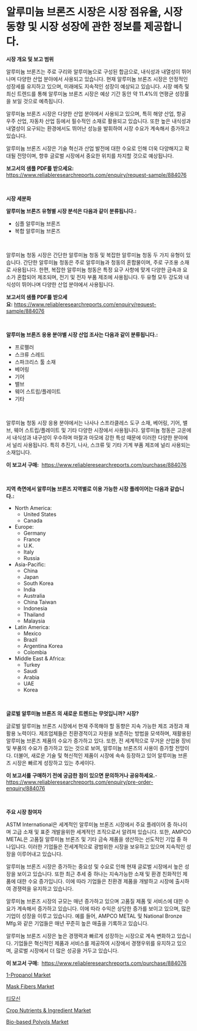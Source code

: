 <p><h1>알루미늄 브론즈 시장은 시장 점유율, 시장 동향 및 시장 성장에 관한 정보를 제공합니다.</h1></p><p><strong>시장 개요 및 보고 범위</strong></p>
<p><p>알루미늄 브론즈는 주로 구리와 알루미늄으로 구성된 합금으로, 내식성과 내열성이 뛰어나며 다양한 산업 분야에서 사용되고 있습니다. 현재 알루미늄 브론즈 시장은 안정적인 성장세를 유지하고 있으며, 미래에도 지속적인 성장이 예상되고 있습니다. 시장 예측 및 최신 트렌드를 통해 알루미늄 브론즈 시장은 예상 기간 동안 약 11.4%의 연평균 성장률을 보일 것으로 예측됩니다.</p><p>알루미늄 브론즈 시장은 다양한 산업 분야에서 사용되고 있으며, 특히 해양 산업, 항공 우주 산업, 자동차 산업 등에서 필수적인 소재로 활용되고 있습니다. 또한 높은 내식성과 내열성이 요구되는 환경에서도 뛰어난 성능을 발휘하여 시장 수요가 계속해서 증가하고 있습니다.</p><p>알루미늄 브론즈 시장은 기술 혁신과 산업 발전에 대한 수요로 인해 더욱 다양해지고 확대될 전망이며, 향후 글로벌 시장에서 중요한 위치를 차지할 것으로 예상됩니다.</p></p>
<p><strong>보고서의 샘플 PDF를 받으세요:</strong> <a href="https://www.reliableresearchreports.com/enquiry/request-sample/884076">https://www.reliableresearchreports.com/enquiry/request-sample/884076</a></p>
<p>&nbsp;</p>
<p><strong>시장 세분화</strong></p>
<p><strong>알루미늄 브론즈 유형별 시장 분석은 다음과 같이 분류됩니다.:</strong></p>
<p><ul><li>심플 알루미늄 브론즈</li><li>복합 알루미늄 브론즈</li></ul></p>
<p>&nbsp;</p>
<p><p>알루미늄 청동 시장은 간단한 알루미늄 청동 및 복잡한 알루미늄 청동 두 가지 유형이 있습니다. 간단한 알루미늄 청동은 주로 알루미늄과 청동의 혼합물이며, 주로 구조용 소재로 사용됩니다. 한편, 복잡한 알루미늄 청동은 특정 요구 사항에 맞게 다양한 금속과 요소가 혼합되어 제조되며, 전기 및 전자 부품 제조에 사용됩니다. 두 유형 모두 강도와 내식성이 뛰어나며 다양한 산업 분야에서 사용됩니다.</p></p>
<p><strong>보고서의 샘플 PDF를 받으세요:</strong>&nbsp;<a href="https://www.reliableresearchreports.com/enquiry/request-sample/884076">https://www.reliableresearchreports.com/enquiry/request-sample/884076</a></p>
<p>&nbsp;</p>
<p><strong> 알루미늄 브론즈 응용 분야별 시장 산업 조사는 다음과 같이 분류됩니다.:</strong></p>
<p><ul><li>프로펠러</li><li>스크류 스레드</li><li>스파크리스 툴 소재</li><li>베어링</li><li>기어</li><li>밸브</li><li>웨어 스트립/플레이트</li><li>기타</li></ul></p>
<p>&nbsp;</p>
<p><p>알루미늄 청동 시장 응용 분야에서는 나사나 스프라클레스 도구 소재, 베어링, 기어, 밸브, 웨어 스트립/플레이트 및 기타 다양한 시장에서 사용됩니다. 알루미늄 청동은 고온에서 내식성과 내구성이 우수하며 마찰과 마모에 강한 특성 때문에 이러한 다양한 분야에서 널리 사용됩니다. 특히 추진기, 나사, 스크류 및 기타 기계 부품 제조에 널리 사용되는 소재입니다.</p></p>
<p><strong>이 보고서 구매:</strong>&nbsp; <a href="https://www.reliableresearchreports.com/purchase/884076">https://www.reliableresearchreports.com/purchase/884076</a></p>
<p>&nbsp;</p>
<p><strong>지역 측면에서 알루미늄 브론즈 지역별로 이용 가능한 시장 플레이어는 다음과 같습니다.:</strong></p>
<p><ul>
    <li>
        North America:
        <ul>
            <li>United States</li>
            <li>Canada</li>
        </ul>
    </li>
    <li>
        Europe:
        <ul>
            <li>Germany</li>
            <li>France</li>
            <li>U.K.</li>
            <li>Italy</li>
            <li>Russia</li>
        </ul>
    </li>
    <li>
        Asia-Pacific:
        <ul>
            <li>China</li>
            <li>Japan</li>
            <li>South Korea</li>
            <li>India</li>
            <li>Australia</li>
            <li>China Taiwan</li>
            <li>Indonesia</li>
            <li>Thailand</li>
            <li>Malaysia</li>
        </ul>
    </li>
    <li>
        Latin America:
        <ul>
            <li>Mexico</li>
            <li>Brazil</li>
            <li>Argentina Korea</li>
            <li>Colombia</li>
        </ul>
    </li>
    <li>
        Middle East & Africa:
        <ul>
            <li>Turkey</li>
            <li>Saudi</li>
            <li>Arabia</li>
            <li>UAE</li>
            <li>Korea</li>
        </ul>
    </li>
    </ul></p>
<p>&nbsp;</p>
<p><strong>글로벌 알루미늄 브론즈 의 새로운 트렌드는 무엇입니까? 시장?</strong></p>
<p><p>글로벌 알루미늄 브론즈 시장에서 현재 주목해야 할 동향은 지속 가능한 제조 과정과 재활용 노력이다. 제조업체들은 친환경적이고 자원을 보존하는 방법을 모색하며, 재활용된 알루미늄 브론즈 제품의 수요가 증가하고 있다. 또한, 전 세계적으로 무거운 산업용 장비 및 부품의 수요가 증가하고 있는 것으로 보여, 알루미늄 브론즈의 사용이 증가할 전망이다. 더불어, 새로운 기술 및 혁신적인 제품이 시장에 속속 등장하고 있어 알루미늄 브론즈 시장은 빠르게 성장하고 있는 추세이다.</p></p>
<p><strong>이 보고서를 구매하기 전에 궁금한 점이 있으면 문의하거나 공유하세요.</strong>- <a href="https://www.reliableresearchreports.com/enquiry/pre-order-enquiry/884076">https://www.reliableresearchreports.com/enquiry/pre-order-enquiry/884076</a></p>
<p>&nbsp;</p>
<p><strong>주요 시장 참여자</strong></p>
<p><p>ASTM International은 세계적인 알루미늄 브론즈 시장에서 주요 플레이어 중 하나이며 고급 소재 및 표준 개발을위한 세계적인 조직으로서 알려져 있습니다. 또한, AMPCO METAL은 고품질 알루미늄 브론즈 및 기타 금속 제품을 생산하는 선도적인 기업 중 하나입니다. 이러한 기업들은 전세계적으로 광범위한 시장을 보유하고 있으며 지속적인 성장을 이루어내고 있습니다.</p><p>알루미늄 브론즈 시장은 증가하는 중요성 및 수요로 인해 현재 글로벌 시장에서 높은 성장을 보이고 있습니다. 또한 최근 추세 중 하나는 지속가능한 소재 및 환경 친화적인 제품에 대한 수요 증가입니다. 이에 따라 기업들은 친환경 제품을 개발하고 시장에 출시하여 경쟁력을 유지하고 있습니다.</p><p>알루미늄 브론즈 시장의 규모는 매년 증가하고 있으며 고품질 제품 및 서비스에 대한 수요가 계속해서 증가하고 있습니다. 이에 따라 수익은 상당한 증가를 보이고 있으며, 많은 기업이 성장을 이루고 있습니다. 예를 들어, AMPCO METAL 및 National Bronze Mfg.와 같은 기업들은 매년 꾸준히 높은 매출을 기록하고 있습니다.</p><p>알루미늄 브론즈 시장은 높은 경쟁력과 빠르게 성장하는 시장으로 계속 변화하고 있습니다. 기업들은 혁신적인 제품과 서비스를 제공하여 시장에서 경쟁우위를 유지하고 있으며, 글로벌 시장에서 더 많은 성공을 거두고 있습니다.</p></p>
<p><strong>이 보고서 구매:</strong>&nbsp;&nbsp;<a href="https://www.reliableresearchreports.com/purchase/884076">https://www.reliableresearchreports.com/purchase/884076</a></p>
<p><p><a href="https://github.com/julyju69/Market-Research-Report-List-2/blob/main/1-propanol-market.md">1-Propanol Market</a></p><p><a href="https://issuu.com/reportprime-2/docs/mask-fibers-market-size-2030.pptx">Mask Fibers Market</a></p><p><a href="https://github.com/vs2869dizt0/Market-Research-Report-List-1/blob/main/89504821193.md">티모신</a></p><p><a href="https://github.com/gdfhhhj/Market-Research-Report-List-3/blob/main/crop-nutrients-ingredient-market.md">Crop Nutrients & Ingredient Market</a></p><p><a href="https://issuu.com/reportprime-2/docs/bio-based-polyols-market-size-2030.pptx">Bio-based Polyols Market</a></p></p>
